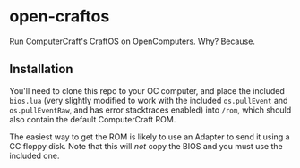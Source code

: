 # open-craftos
Run ComputerCraft's CraftOS on OpenComputers. Why? Because.

## Installation

You'll need to clone this repo to your OC computer, and place the included `bios.lua` (very slightly modified to work with the included `os.pullEvent` and `os.pullEventRaw`, and has error stacktraces enabled) into `/rom`, which should also contain the default ComputerCraft ROM.

The easiest way to get the ROM is likely to use an Adapter to send it using a CC floppy disk. Note that this will *not* copy the BIOS and you must use the included one.

